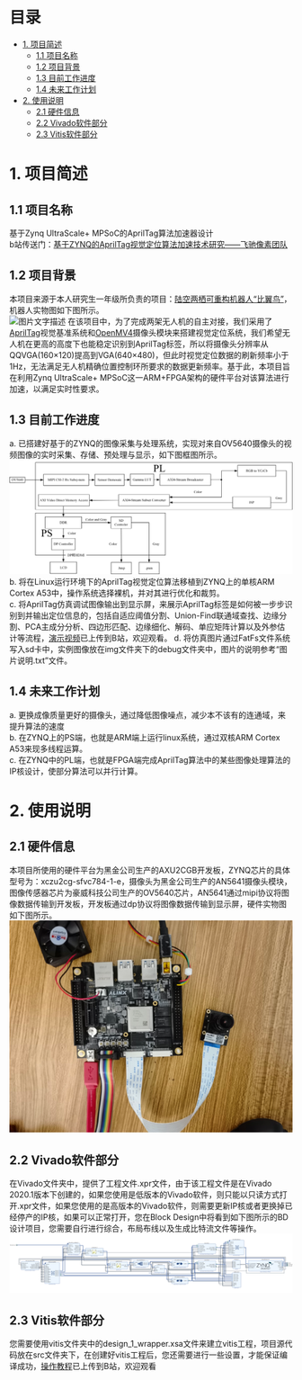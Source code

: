 # 目录
- [1. 项目简述](#1-项目简述)
  - [1.1 项目名称](#11-项目名称)
  - [1.2 项目背景](#12-项目背景)
  - [1.3 目前工作进度](#13-目前工作进度)
  - [1.4 未来工作计划](#14-未来工作计划)
- [2. 使用说明](#2-使用说明)
  - [2.1 硬件信息](#21-硬件信息)
  - [2.2 Vivado软件部分](#22-vivado软件部分)
  - [2.3 Vitis软件部分](#23-vitis软件部分)

# 1. 项目简述
## 1.1 项目名称
基于Zynq UltraScale+ MPSoC的AprilTag算法加速器设计  
b站传送门：[基于ZYNQ的AprilTag视觉定位算法加速技术研究——飞驰像素团队](https://pan.baidu.com/s/19gOnqGR7k96Op-MCdkY5-A?pwd=qwus)
## 1.2 项目背景
本项目来源于本人研究生一年级所负责的项目：[陆空两栖可重构机器人“比翼鸟”](https://pan.baidu.com/s/1i5rdFPUtcTAc313ae5pl1Q?pwd=799f)，机器人实物图如下图所示。  
![图片文字描述]( https://github.com/zhang-ranhao/AprilZynq/blob/master/img/%E6%9C%BA%E5%99%A8%E4%BA%BA%E6%A8%A1%E5%9E%8B%E5%9B%BE%E7%89%87.jpg )
在该项目中，为了完成两架无人机的自主对接，我们采用了[AprilTag](https://april.eecs.umich.edu/software/apriltag)视觉基准系统和[OpenMV4](https://openmv.io/)摄像头模块来搭建视觉定位系统，我们希望无人机在更高的高度下也能稳定识别到AprilTag标签，所以将摄像头分辨率从QQVGA(160×120)提高到VGA(640×480)，但此时视觉定位数据的刷新频率小于1Hz，无法满足无人机精确位置控制环所要求的数据更新频率。基于此，本项目旨在利用Zynq UltraScale+ MPSoC这一ARM+FPGA架构的硬件平台对该算法进行加速，以满足实时性要求。
## 1.3 目前工作进度
a. 已搭建好基于的ZYNQ的图像采集与处理系统，实现对来自OV5640摄像头的视频图像的实时采集、存储、预处理与显示，如下图框图所示。  
![图片文字描述](https://github.com/zhang-ranhao/AprilZynq/blob/master/img/%E9%A1%B9%E7%9B%AE%E6%A1%86%E5%9B%BE.jpg)
b. 将在Linux运行环境下的AprilTag视觉定位算法移植到ZYNQ上的单核ARM Cortex A53中，操作系统选择裸机，并对其进行优化和裁剪。  
c. 将AprilTag仿真调试图像输出到显示屏，来展示AprilTag标签是如何被一步步识别到并输出定位信息的，包括自适应阈值分割、Union-Find联通域查找、边缘分割、PCA主成分分析、四边形匹配、边缘细化、解码、单应矩阵计算以及外参估计等流程，[演示视频](https://www.bilibili.com/video/BV1Hm4y1j76H)已上传到B站，欢迎观看。
d. 将仿真图片通过FatFs文件系统写入sd卡中，实例图像放在img文件夹下的debug文件夹中，图片的说明参考“图片说明.txt”文件。
## 1.4 未来工作计划
a. 更换成像质量更好的摄像头，通过降低图像噪点，减少本不该有的连通域，来提升算法的速度  
b. 在ZYNQ上的PS端，也就是ARM端上运行linux系统，通过双核ARM Cortex A53来现多线程运算。  
c. 在ZYNQ中的PL端，也就是FPGA端完成AprilTag算法中的某些图像处理算法的IP核设计，使部分算法可以并行计算。
# 2. 使用说明
## 2.1 硬件信息
本项目所使用的硬件平台为黑金公司生产的AXU2CGB开发板，ZYNQ芯片的具体型号为：xczu2cg-sfvc784-1-e，摄像头为黑金公司生产的AN5641摄像头模块，图像传感器芯片为豪威科技公司生产的OV5640芯片，AN5641通过mipi协议将图像数据传输到开发板，开发板通过dp协议将图像数据传输到显示屏，硬件实物图如下图所示。  
![图片文字描述](https://github.com/zhang-ranhao/AprilZynq/blob/master/img/%E7%A1%AC%E4%BB%B6%E5%AE%9E%E7%89%A9%E5%9B%BE.png)
## 2.2 Vivado软件部分  
在Vivado文件夹中，提供了工程文件.xpr文件，由于该工程文件是在Vivado 2020.1版本下创建的，如果您使用是低版本的Vivado软件，则只能以只读方式打开.xpr文件，如果您使用的是高版本的Vivado软件，则需要更新IP核或者更换掉已经停产的IP核，如果可以正常打开，您在Block Design中将看到如下图所示的BD设计项目，您需要自行进行综合，布局布线以及生成比特流文件等操作。  
![图片文字描述](https://github.com/zhang-ranhao/AprilZynq/blob/master/img/Vivado%20BD%E8%AE%BE%E8%AE%A1%E5%9B%BE.jpg)
## 2.3 Vitis软件部分
您需要使用vitis文件夹中的design_1_wrapper.xsa文件来建立vitis工程，项目源代码放在src文件夹下，在创建好vitis工程后，您还需要进行一些设置，才能保证编译成功，[操作教程](https://www.bilibili.com/video/BV1394y1i7DR)已上传到B站，欢迎观看








